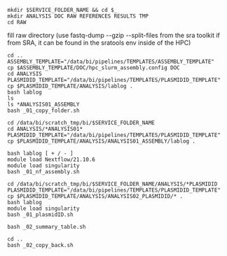 ```
mkdir $SERVICE_FOLDER_NAME && cd $_
mkdir ANALYSIS DOC RAW REFERENCES RESULTS TMP
cd RAW
```
fill raw directory (use fastq-dump --gzip --split-files from the sra toolkit if from SRA, it can be found in the sratools env inside of the HPC)


```
cd ..
ASSEMBLY_TEMPLATE="/data/bi/pipelines/TEMPLATES/ASSEMBLY_TEMPLATE"
cp $ASSEMBLY_TEMPLATE/DOC/hpc_slurm_assembly.config DOC
cd ANALYSIS
PLASMIDID_TEMPLATE="/data/bi/pipelines/TEMPLATES/PLASMIDID_TEMPLATE"
cp $PLASMIDID_TEMPLATE/ANALYSIS/lablog .
bash lablog
ls
ls *ANALYSIS01_ASSEMBLY
bash _01_copy_folder.sh
```
```
cd /data/bi/scratch_tmp/bi/$SERVICE_FOLDER_NAME
cd ANALYSIS/*ANALYSIS01*
PLASMIDID_TEMPLATE="/data/bi/pipelines/TEMPLATES/PLASMIDID_TEMPLATE"
cp $PLASMIDID_TEMPLATE/ANALYSIS/ANALYSIS01_ASSEMBLY/lablog .
```
```
bash lablog [ + / - ]
module load Nextflow/21.10.6
module load singularity
bash _01_nf_assembly.sh
```
```
cd /data/bi/scratch_tmp/bi/$SERVICE_FOLDER_NAME/ANALYSIS/*PLASMIDID
PLASMIDID_TEMPLATE="/data/bi/pipelines/TEMPLATES/PLASMIDID_TEMPLATE"
cp $PLASMIDID_TEMPLATE/ANALYSIS/ANALYSIS02_PLASMIDID/* .
bash lablog
module load singularity
bash _01_plasmidID.sh
```
```
bash _02_summary_table.sh
```
```
cd ..
bash _02_copy_back.sh
```
